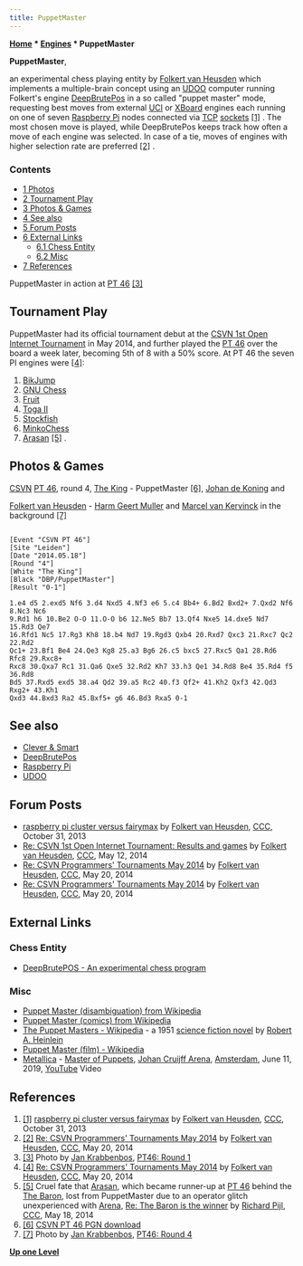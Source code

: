 ```yaml
---
title: PuppetMaster
---
```

**[Home](Home "Home") \* [Engines](Engines "Engines") \* PuppetMaster**


**PuppetMaster**,  

an experimental chess playing entity by [Folkert van Heusden](Folkert_van_Heusden "Folkert van Heusden") which implements a multiple-brain concept using an [UDOO](UDOO "UDOO") computer running Folkert's engine [DeepBrutePos](DeepBrutePos "DeepBrutePos") in a so called "puppet master" mode, requesting best moves from external [UCI](UCI "UCI") or [XBoard](XBoard "XBoard") engines each running on one of seven [Raspberry Pi](Raspberry_Pi "Raspberry Pi") nodes connected via [TCP](https://en.wikipedia.org/wiki/Transmission_Control_Protocol) [sockets](https://en.wikipedia.org/wiki/Network_socket) <a id="cite-note-1" href="#cite-ref-1">[1]</a> . The most chosen move is played, while DeepBrutePos keeps track how often a move of each engine was selected. In case of a tie, moves of engines with higher selection rate are preferred <a id="cite-note-2" href="#cite-ref-2">[2]</a> .



### Contents


* [1 Photos](#photos)
* [2 Tournament Play](#tournament-play)
* [3 Photos & Games](#photos-.26-games)
* [4 See also](#see-also)
* [5 Forum Posts](#forum-posts)
* [6 External Links](#external-links)
	+ [6.1 Chess Entity](#chess-entity)
	+ [6.2 Misc](#misc)
* [7 References](#references)






 [](http://www.computerschaak.nl/nieuws-mainmenu-28/51-toernooien/639-pt46-round-1) 
PuppetMaster in action at [PT 46](PT_46 "PT 46") <a id="cite-note-3" href="#cite-ref-3">[3]</a>



## Tournament Play


PuppetMaster had its official tournament debut at the [CSVN 1st Open Internet Tournament](index.php?title=1st_CSVN_OIT&action=edit&redlink=1 "1st CSVN OIT (page does not exist)") in May 2014, and further played the [PT 46](PT_46 "PT 46") over the board a week later, becoming 5th of 8 with a 50% score. At PT 46 the seven PI engines were <a id="cite-note-4" href="#cite-ref-4">[4]</a>:



1. [BikJump](BikJump "BikJump")
2. [GNU Chess](GNU_Chess "GNU Chess")
3. [Fruit](Fruit "Fruit")
4. [Toga II](Toga "Toga")
5. [Stockfish](Stockfish "Stockfish")
6. [MinkoChess](MinkoChess "MinkoChess")
7. [Arasan](Arasan "Arasan") <a id="cite-note-5" href="#cite-ref-5">[5]</a> .


## Photos & Games


 [](http://www.computerschaak.nl/nieuws-mainmenu-28/51-toernooien/643-pt46-round-4) 
[CSVN](CSVN "CSVN") [PT 46](PT_46 "PT 46"), round 4, [The King](The_King "The King") - PuppetMaster <a id="cite-note-6" href="#cite-ref-6">[6]</a>, [Johan de Koning](Johan_de_Koning "Johan de Koning") and  

[Folkert van Heusden](Folkert_van_Heusden "Folkert van Heusden") - [Harm Geert Muller](Harm_Geert_Muller "Harm Geert Muller") and [Marcel van Kervinck](Marcel_van_Kervinck "Marcel van Kervinck") in the background <a id="cite-note-7" href="#cite-ref-7">[7]</a>




```

[Event "CSVN PT 46"]
[Site "Leiden"]
[Date "2014.05.18"]
[Round "4"]
[White "The King"]
[Black "DBP/PuppetMaster"]
[Result "0-1"]

1.e4 d5 2.exd5 Nf6 3.d4 Nxd5 4.Nf3 e6 5.c4 Bb4+ 6.Bd2 Bxd2+ 7.Qxd2 Nf6 8.Nc3 Nc6
9.Rd1 h6 10.Be2 O-O 11.O-O b6 12.Ne5 Bb7 13.Qf4 Nxe5 14.dxe5 Nd7 15.Rd3 Qe7
16.Rfd1 Nc5 17.Rg3 Kh8 18.b4 Nd7 19.Rgd3 Qxb4 20.Rxd7 Qxc3 21.Rxc7 Qc2 22.Rd2
Qc1+ 23.Bf1 Be4 24.Qe3 Kg8 25.a3 Bg6 26.c5 bxc5 27.Rxc5 Qa1 28.Rd6 Rfc8 29.Rxc8+
Rxc8 30.Qxa7 Rc1 31.Qa6 Qxe5 32.Rd2 Kh7 33.h3 Qe1 34.Rd8 Be4 35.Rd4 f5 36.Rd8
Bd5 37.Rxd5 exd5 38.a4 Qd2 39.a5 Rc2 40.f3 Qf2+ 41.Kh2 Qxf3 42.Qd3 Rxg2+ 43.Kh1
Qxd3 44.Bxd3 Ra2 45.Bxf5+ g6 46.Bd3 Rxa5 0-1

```

## See also


* [Clever & Smart](Clever_%26_Smart "Clever & Smart")
* [DeepBrutePos](DeepBrutePos "DeepBrutePos")
* [Raspberry Pi](Raspberry_Pi "Raspberry Pi")
* [UDOO](UDOO "UDOO")


## Forum Posts


* [raspberry pi cluster versus fairymax](http://www.talkchess.com/forum/viewtopic.php?t=49892) by [Folkert van Heusden](Folkert_van_Heusden "Folkert van Heusden"), [CCC](CCC "CCC"), October 31, 2013
* [Re: CSVN 1st Open Internet Tournament: Results and games](http://www.talkchess.com/forum/viewtopic.php?t=52280&start=11) by [Folkert van Heusden](Folkert_van_Heusden "Folkert van Heusden"), [CCC](CCC "CCC"), May 12, 2014
* [Re: CSVN Programmers' Tournaments May 2014](http://www.talkchess.com/forum/viewtopic.php?t=51761&start=39) by [Folkert van Heusden](Folkert_van_Heusden "Folkert van Heusden"), [CCC](CCC "CCC"), May 20, 2014
* [Re: CSVN Programmers' Tournaments May 2014](http://www.talkchess.com/forum/viewtopic.php?t=51761&start=41) by [Folkert van Heusden](Folkert_van_Heusden "Folkert van Heusden"), [CCC](CCC "CCC"), May 20, 2014


## External Links


### Chess Entity


* [DeepBrutePOS - An experimental chess program](https://vanheusden.com/DeepBrutePos/)


### Misc


* [Puppet Master (disambiguation) from Wikipedia](https://en.wikipedia.org/wiki/Puppet_Master)
* [Puppet Master (comics) from Wikipedia](https://en.wikipedia.org/wiki/Puppet_Master_%28comics%29)
* [The Puppet Masters - Wikipedia](https://en.wikipedia.org/wiki/The_Puppet_Masters) - a 1951 [science fiction novel](https://en.wikipedia.org/wiki/Science_fiction_novel) by [Robert A. Heinlein](Category:Robert_Heinlein "Category:Robert Heinlein")
* [Puppet Master (film) - Wikipedia](https://en.wikipedia.org/wiki/Puppet_Master_%28film%29)
* [Metallica](Category:Metallica "Category:Metallica") - [Master of Puppets](https://en.wikipedia.org/wiki/Master_of_Puppets_%28song%29), [Johan Cruijff Arena](https://en.wikipedia.org/wiki/Johan_Cruyff_Arena), [Amsterdam](https://en.wikipedia.org/wiki/Amsterdam), June 11, 2019, [YouTube](https://en.wikipedia.org/wiki/YouTube) Video


 
## References


1. <a id="cite-ref-1" href="#cite-note-1">[1]</a> [raspberry pi cluster versus fairymax](http://www.talkchess.com/forum/viewtopic.php?t=49892) by [Folkert van Heusden](Folkert_van_Heusden "Folkert van Heusden"), [CCC](CCC "CCC"), October 31, 2013
2. <a id="cite-ref-2" href="#cite-note-2">[2]</a> [Re: CSVN Programmers' Tournaments May 2014](http://www.talkchess.com/forum/viewtopic.php?t=51761&start=41) by [Folkert van Heusden](Folkert_van_Heusden "Folkert van Heusden"), [CCC](CCC "CCC"), May 20, 2014
3. <a id="cite-ref-3" href="#cite-note-3">[3]</a> Photo by [Jan Krabbenbos](Jan_Krabbenbos "Jan Krabbenbos"), [PT46: Round 1](http://www.computerschaak.nl/nieuws-mainmenu-28/51-toernooien/639-pt46-round-1)
4. <a id="cite-ref-4" href="#cite-note-4">[4]</a> [Re: CSVN Programmers' Tournaments May 2014](http://www.talkchess.com/forum/viewtopic.php?t=51761&start=39) by [Folkert van Heusden](Folkert_van_Heusden "Folkert van Heusden"), [CCC](CCC "CCC"), May 20, 2014
5. <a id="cite-ref-5" href="#cite-note-5">[5]</a> Cruel fate that [Arasan](Arasan "Arasan"), which became runner-up at [PT 46](PT_46 "PT 46") behind the [The Baron](The_Baron "The Baron"), lost from PuppetMaster due to an operator glitch unexperienced with [Arena](Arena "Arena"), [Re: The Baron is the winner](http://www.talkchess.com/forum/viewtopic.php?t=52344&start=12) by [Richard Pijl](Richard_Pijl "Richard Pijl"), [CCC](CCC "CCC"), May 18, 2014
6. <a id="cite-ref-6" href="#cite-note-6">[6]</a> [CSVN PT 46 PGN download](http://marcelk.net/2014-05-18/PT46.pgn.bz2)
7. <a id="cite-ref-7" href="#cite-note-7">[7]</a> Photo by [Jan Krabbenbos](Jan_Krabbenbos "Jan Krabbenbos"), [PT46: Round 4](http://www.computerschaak.nl/nieuws-mainmenu-28/51-toernooien/643-pt46-round-4)

**[Up one Level](Engines "Engines")**







 
